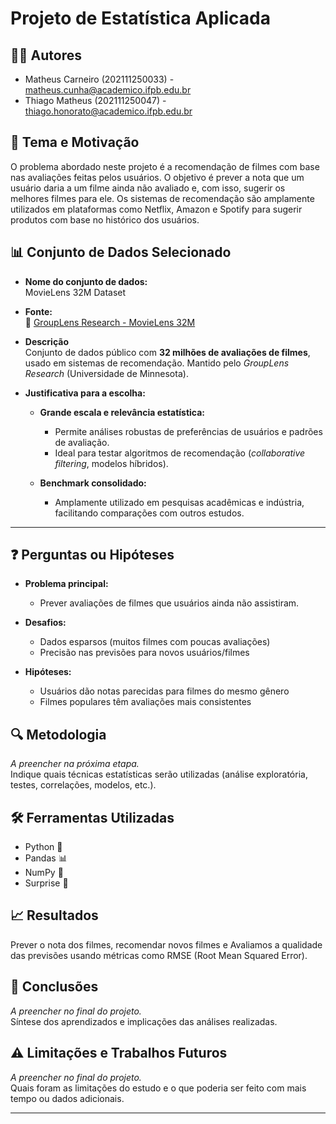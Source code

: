 # Projeto de Estatística Aplicada

## 🧑‍💻 Autores  
- Matheus Carneiro (202111250033) - matheus.cunha@academico.ifpb.edu.br  
- Thiago Matheus (202111250047) - thiago.honorato@academico.ifpb.edu.br   

## 🎯 Tema e Motivação  
O problema abordado neste projeto é a recomendação de filmes com base nas avaliações feitas pelos usuários. O objetivo é prever a nota que um usuário daria a um filme ainda não avaliado e, com isso, sugerir os melhores filmes para ele.
Os sistemas de recomendação são amplamente utilizados em plataformas como Netflix, Amazon e Spotify para sugerir produtos com base no histórico dos usuários.

## 📊 Conjunto de Dados Selecionado  
- **Nome do conjunto de dados:**  
    MovieLens 32M Dataset

- **Fonte:**  
  🔗 [GroupLens Research - MovieLens 32M](https://grouplens.org/datasets/movielens/32m/)

- **Descrição**  
Conjunto de dados público com **32 milhões de avaliações de filmes**, usado em sistemas de recomendação. Mantido pelo *GroupLens Research* (Universidade de Minnesota).  

- **Justificativa para a escolha:**  
  - **Grande escala e relevância estatística:**  
     - Permite análises robustas de preferências de usuários e padrões de avaliação.  
     - Ideal para testar algoritmos de recomendação (*collaborative filtering*, modelos híbridos).  

  - **Benchmark consolidado:**  
     - Amplamente utilizado em pesquisas acadêmicas e indústria, facilitando comparações com outros estudos.

---

## ❓ Perguntas ou Hipóteses  
-  **Problema principal:**  
   - Prever avaliações de filmes que usuários ainda não assistiram.

-  **Desafios:**  
    - Dados esparsos (muitos filmes com poucas avaliações)  
    - Precisão nas previsões para novos usuários/filmes  

-  **Hipóteses:**  
    - Usuários dão notas parecidas para filmes do mesmo gênero
    - Filmes populares têm avaliações mais consistentes  

## 🔍 Metodologia  
*A preencher na próxima etapa.*  
Indique quais técnicas estatísticas serão utilizadas (análise exploratória, testes, correlações, modelos, etc.).

## 🛠️ Ferramentas Utilizadas  
- Python 🐍
- Pandas 📊
- NumPy 🔢
- Surprise 🤖

## 📈 Resultados  
Prever o nota dos filmes, recomendar novos filmes e Avaliamos a qualidade das previsões usando métricas como RMSE (Root Mean Squared Error).

## 📌 Conclusões  
*A preencher no final do projeto.*  
Síntese dos aprendizados e implicações das análises realizadas.

## ⚠️ Limitações e Trabalhos Futuros  
*A preencher no final do projeto.*  
Quais foram as limitações do estudo e o que poderia ser feito com mais tempo ou dados adicionais.

---

